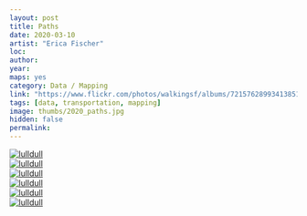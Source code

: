 ```yaml
---
layout: post
title: Paths
date: 2020-03-10
artist: "Erica Fischer"
loc: 
author: 
year: 
maps: yes
category: Data / Mapping
link: "https://www.flickr.com/photos/walkingsf/albums/72157628993413851/"
tags: [data, transportation, mapping]
image: thumbs/2020_paths.jpg
hidden: false
permalink:
---
```





<div class="post_image">
	<a href="{{ site.baseurl }}/images/posts/2020_paths/001.jpg" target="_blank">
	<img src="{{ site.baseurl }}/images/posts/2020_paths/001.jpg" alt="lulldull"></a>
</div>

<div class="post_image">
	<a href="{{ site.baseurl }}/images/posts/2020_paths/002.jpg" target="_blank">
	<img src="{{ site.baseurl }}/images/posts/2020_paths/002.jpg" alt="lulldull"></a>
</div>

<div class="post_image">
	<a href="{{ site.baseurl }}/images/posts/2020_paths/003.jpg" target="_blank">
	<img src="{{ site.baseurl }}/images/posts/2020_paths/003.jpg" alt="lulldull"></a>
</div>

<div class="post_image">
	<a href="{{ site.baseurl }}/images/posts/2020_paths/004.jpg" target="_blank">
	<img src="{{ site.baseurl }}/images/posts/2020_paths/004.jpg" alt="lulldull"></a>
</div>


<div class="post_image">
	<a href="{{ site.baseurl }}/images/posts/2020_paths/005.jpg" target="_blank">
	<img src="{{ site.baseurl }}/images/posts/2020_paths/005.jpg" alt="lulldull"></a>
</div>

<div class="post_image">
	<a href="{{ site.baseurl }}/images/posts/2020_paths/006.jpg" target="_blank">
	<img src="{{ site.baseurl }}/images/posts/2020_paths/006.jpg" alt="lulldull"></a>
</div>

